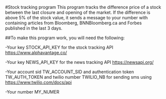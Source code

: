 #Stock tracking program
This program tracks the difference price of a stock between the last closure and opening of the market. If the 
difference is above 5% of the stock value, it sends a message to your number with containing articles from Bloomberg, 
BNNBloomberg.ca and Forbes published in the last 3 days.

##To make this program work, you will need the following:

-Your key STOCK_API_KEY for the stock tracking API https://www.alphavantage.co/

-Your key NEWS_API_KEY for the news tracking API https://newsapi.org/

-Your account sid TW_ACCOUNT_SID and authentication token 
TW_AUTH_TOKEN and twilio number TWILIO_NB for sending sms using https://www.twilio.com/docs/api

-Your number MY_NUMER









